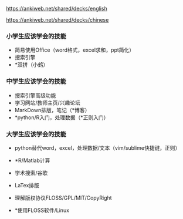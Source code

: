 https://ankiweb.net/shared/decks/english

https://ankiweb.net/shared/decks/chinese




### 小学生应该学会的技能

- 简易使用Office（word格式，excel求和，ppt简化）
- 搜索引擎
- *双拼（小鹤）

### 中学生应该学会的技能

- 搜索引擎高级功能
- 学习网站/教师主页/兴趣论坛
- MarkDown排版，笔记（*博客）
- *python/R入门，处理数据（*正则入门）


### 大学生应该学会的技能

- python替代word，excel，处理数据/文本（vim/sublime快捷键，正则）
- *R/Matlab计算

- 学术搜索/谷歌
- LaTex排版

- 理解版权协议FLOSS/GPL/MIT/CopyRight
- *使用FLOSS软件/Linux
